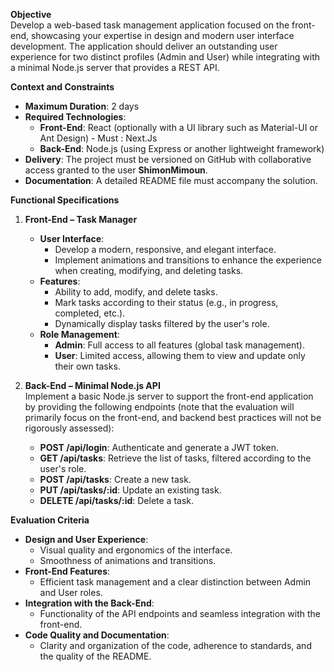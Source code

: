 **Objective**  
Develop a web-based task management application focused on the front-end, showcasing your expertise in design and modern user interface development. The application should deliver an outstanding user experience for two distinct profiles (Admin and User) while integrating with a minimal Node.js server that provides a REST API.

**Context and Constraints**  
- **Maximum Duration**: 2 days  
- **Required Technologies**:  
  - **Front-End**: React (optionally with a UI library such as Material-UI or Ant Design) - Must : Next.Js
  - **Back-End**: Node.js (using Express or another lightweight framework)  
- **Delivery**: The project must be versioned on GitHub with collaborative access granted to the user **ShimonMimoun**.  
- **Documentation**: A detailed README file must accompany the solution.

**Functional Specifications**

1. **Front-End – Task Manager**  
   - **User Interface**:  
     - Develop a modern, responsive, and elegant interface.  
     - Implement animations and transitions to enhance the experience when creating, modifying, and deleting tasks.
   - **Features**:  
     - Ability to add, modify, and delete tasks.  
     - Mark tasks according to their status (e.g., in progress, completed, etc.).  
     - Dynamically display tasks filtered by the user's role.
   - **Role Management**:  
     - **Admin**: Full access to all features (global task management).  
     - **User**: Limited access, allowing them to view and update only their own tasks.

2. **Back-End – Minimal Node.js API**  
   Implement a basic Node.js server to support the front-end application by providing the following endpoints (note that the evaluation will primarily focus on the front-end, and backend best practices will not be rigorously assessed):
   - **POST /api/login**: Authenticate and generate a JWT token.  
   - **GET /api/tasks**: Retrieve the list of tasks, filtered according to the user's role.  
   - **POST /api/tasks**: Create a new task.  
   - **PUT /api/tasks/:id**: Update an existing task.  
   - **DELETE /api/tasks/:id**: Delete a task.

**Evaluation Criteria**  
- **Design and User Experience**:  
  - Visual quality and ergonomics of the interface.  
  - Smoothness of animations and transitions.
- **Front-End Features**:  
  - Efficient task management and a clear distinction between Admin and User roles.
- **Integration with the Back-End**:  
  - Functionality of the API endpoints and seamless integration with the front-end.
- **Code Quality and Documentation**:  
  - Clarity and organization of the code, adherence to standards, and the quality of the README.
